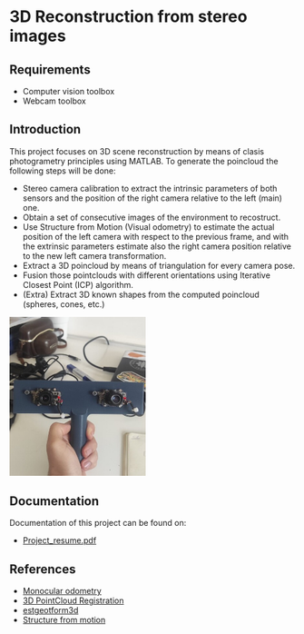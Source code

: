 # 3D Reconstruction from stereo images

## Requirements
* Computer vision toolbox
* Webcam toolbox

## Introduction
This project focuses on 3D scene reconstruction by means of clasis photogrametry principles using MATLAB. To generate the poincloud the following steps will be done:
* Stereo camera calibration to extract the intrinsic parameters of both sensors and the position of the right camera relative to the left (main) one.
* Obtain a set of consecutive images of the environment to recostruct.
* Use Structure from Motion (Visual odometry) to estimate the actual position of the left camera with respect to the previous frame, and with the extrinsic parameters estimate also the right camera position relative to the new left camera transformation.
* Extract a 3D poincloud by means of triangulation for every camera pose.
* Fusion those pointclouds with different orientations using Iterative Closest Point (ICP) algorithm.
* (Extra) Extract 3D known shapes from the computed poincloud (spheres, cones, etc.)

<img src="https://github.com/VictorEscribano/Computer-Vision-Project/blob/main/resources/Introduction_report/Report%20images/camera_support.jpeg" width="240">

## Documentation
Documentation of this project can be found on:
* [Project_resume.pdf](https://github.com/VictorEscribano/Computer-Vision-Project/blob/main/Introduction_report/CV_Short_Project_Resume_Victor_Escribano_Oriol_Contreras.pdf)

## References
* [Monocular odometry](https://es.mathworks.com/help/vision/ug/monocular-visual-odometry.html)
* [3D PointCloud Registration](https://es.mathworks.com/help/vision/ug/3-d-point-cloud-registration-and-stitching.html)
* [estgeotform3d](https://es.mathworks.com/help/vision/ref/estgeotform3d.html)
* [Structure from motion](https://es.mathworks.com/help/vision/ug/structure-from-motion-from-multiple-views.html)

